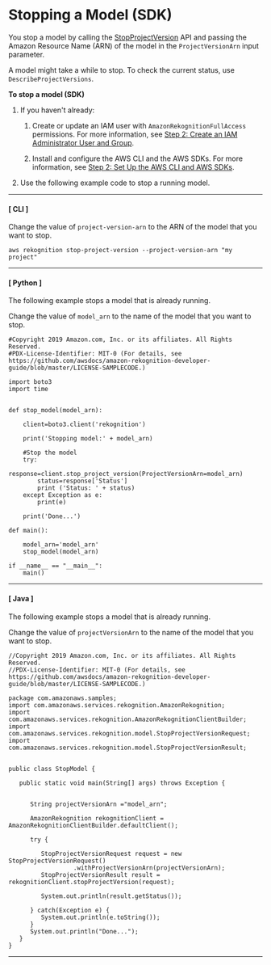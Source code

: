 # Stopping a Model \(SDK\)<a name="rm-stop-model-sdk"></a>

You stop a model by calling the [StopProjectVersion](https://docs.aws.amazon.com/rekognition/latest/dg/API_StopProjectVersion) API and passing the Amazon Resource Name \(ARN\) of the model in the `ProjectVersionArn` input parameter\. 

A model might take a while to stop\. To check the current status, use `DescribeProjectVersions`\. 

**To stop a model \(SDK\)**

1. If you haven't already:

   1. Create or update an IAM user with `AmazonRekognitionFullAccess` permissions\. For more information, see [Step 2: Create an IAM Administrator User and Group](su-account-user.md)\.

   1. Install and configure the AWS CLI and the AWS SDKs\. For more information, see [Step 2: Set Up the AWS CLI and AWS SDKs](su-awscli-sdk.md)\.

1. Use the following example code to stop a running model\.

------
#### [ CLI ]

   Change the value of `project-version-arn` to the ARN of the model that you want to stop\.

   ```
   aws rekognition stop-project-version --project-version-arn "my project"
   ```

------
#### [ Python ]

   The following example stops a model that is already running\.

   Change the value of `model_arn` to the name of the model that you want to stop\.

   ```
   #Copyright 2019 Amazon.com, Inc. or its affiliates. All Rights Reserved.
   #PDX-License-Identifier: MIT-0 (For details, see https://github.com/awsdocs/amazon-rekognition-developer-guide/blob/master/LICENSE-SAMPLECODE.)
   
   import boto3
   import time
   
   
   def stop_model(model_arn):
   
       client=boto3.client('rekognition')
   
       print('Stopping model:' + model_arn)
   
       #Stop the model
       try:
           response=client.stop_project_version(ProjectVersionArn=model_arn)
           status=response['Status']
           print ('Status: ' + status)
       except Exception as e:  
           print(e)  
   
       print('Done...')
       
   def main():
       
       model_arn='model_arn'
       stop_model(model_arn)
   
   if __name__ == "__main__":
       main()
   ```

------
#### [ Java ]

   The following example stops a model that is already running\.

   Change the value of `projectVersionArn` to the name of the model that you want to stop\.

   ```
   //Copyright 2019 Amazon.com, Inc. or its affiliates. All Rights Reserved.
   //PDX-License-Identifier: MIT-0 (For details, see https://github.com/awsdocs/amazon-rekognition-developer-guide/blob/master/LICENSE-SAMPLECODE.)
   
   package com.amazonaws.samples;
   import com.amazonaws.services.rekognition.AmazonRekognition;
   import com.amazonaws.services.rekognition.AmazonRekognitionClientBuilder;
   import com.amazonaws.services.rekognition.model.StopProjectVersionRequest;
   import com.amazonaws.services.rekognition.model.StopProjectVersionResult;
   
   
   public class StopModel {
   
      public static void main(String[] args) throws Exception {
   
   
         String projectVersionArn ="model_arn";
   
         AmazonRekognition rekognitionClient = AmazonRekognitionClientBuilder.defaultClient();
          
         try {
             
            StopProjectVersionRequest request = new StopProjectVersionRequest()
                     .withProjectVersionArn(projectVersionArn); 
            StopProjectVersionResult result = rekognitionClient.stopProjectVersion(request);
     
            System.out.println(result.getStatus());
   
         } catch(Exception e) {
            System.out.println(e.toString());
         }
         System.out.println("Done...");
      }
   }
   ```

------